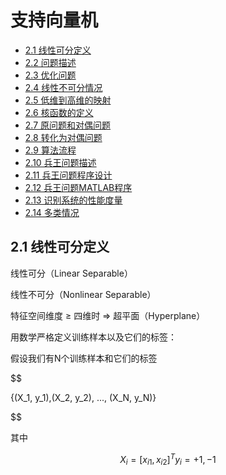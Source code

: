 # 支持向量机

- [2.1 线性可分定义](#2.1)
- [2.2 问题描述](#2.2)
- [2.3 优化问题](#2.3)
- [2.4 线性不可分情况](#2.4)
- [2.5 低维到高维的映射](#2.5)
- [2.6 核函数的定义](#2.6)
- [2.7 原问题和对偶问题](#2.7)
- [2.8 转化为对偶问题](#2.8)
- [2.9 算法流程](#2.9)
- [2.10 兵王问题描述](#2.10)
- [2.11 兵王问题程序设计](#2.11)
- [2.12 兵王问题MATLAB程序](#2.12)
- [2.13 识别系统的性能度量](#2.13)
- [2.14 多类情况](#2.14)



<a name="2.1"></a>

## 2.1 线性可分定义

线性可分（Linear Separable）

线性不可分（Nonlinear Separable）

特征空间维度 ≥ 四维时 => 超平面（Hyperplane）

用数学严格定义训练样本以及它们的标签：

假设我们有N个训练样本和它们的标签


$$

{(X_1, y_1),(X_2, y_2), ..., (X_N, y_N)}
$$


其中


$$
X_i = [x_{i1},x_{i2}]^T
y_i = {+1, -1}
$$
